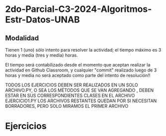 # 2do-Parcial-C3-2024-Algoritmos-Estr-Datos-UNAB

## Modalidad

Tienen 1 (uno) sólo intento para resolver la actividad; el tiempo máximo es 3 horas y media (tres y media) horas.

El tiempo será contabilizado desde el momento que aceptan realizar la actividad en Github Classroom, y cualquier "commit" realizado luego de 3 horas y media no será aceptado como parte del intento de resolución!!

TODOS LOS EJERCICIOS DEBEN SER REALIZADOS EN UN SOLO ARCHIVO.PY, O SEA LOS MÉTODOS QUE SE VAN AGREGANDO , DEBEN ESTAR EN SUS CORRESPONDIENTES CLASES EN EL ARCHIVO EJERCICIO1.PY
LOS ARCHIVOS RESTANTES QUEDAN POR SI NECESITAN BORRADORES, PERO SOLO MIRAMOS EL PRIMER ARCHIVO

# Ejercicios

